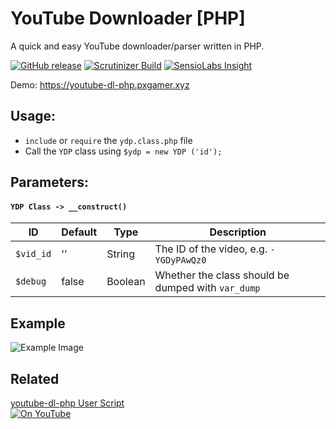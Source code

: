# YouTube Downloader [PHP]

A quick and easy YouTube downloader/parser written in PHP.

[![GitHub release](https://img.shields.io/github/release/PXgamer/youtube-dl-php.svg)](https://github.com/PXgamer/youtube-dl-php/releases/latest) [![Scrutinizer Build](https://img.shields.io/scrutinizer/build/g/PXgamer/youtube-dl-php.svg)](https://scrutinizer-ci.com/g/PXgamer/youtube-dl-php/build-status/master) [![SensioLabs Insight](https://img.shields.io/sensiolabs/i/6d27dff5-bbde-414d-b45e-9a2d51b6dc6b.svg)](https://insight.sensiolabs.com/projects/6d27dff5-bbde-414d-b45e-9a2d51b6dc6b)

Demo: https://youtube-dl-php.pxgamer.xyz

## Usage:

- `include` or `require` the `ydp.class.php` file  
- Call the `YDP` class using `$ydp = new YDP ('id');`

## Parameters:

#### `YDP Class -> __construct()`  

ID          | Default | Type    | Description
----------- | ------- | ------- | ------------
`$vid_id`   | ''      | String  | The ID of the video, e.g. `-YGDyPAwQz0`
`$debug`    | false   | Boolean | Whether the class should be dumped with `var_dump`

## Example

![Example Image](https://cdn.pximg.xyz/ced3b11ae13747a506e4a74525b03eae.png)

## Related

[youtube-dl-php User Script](https://greasyfork.org/en/scripts/23560)  
[![On YouTube](https://cdn.pximg.xyz/e891e90ea61b38121245472727470565.png)](https://greasyfork.org/en/scripts/23560)  

